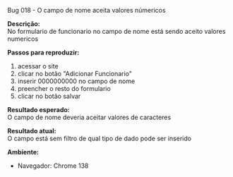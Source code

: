 Bug 018  - O campo de nome aceita valores númericos

**Descrição:**  
No formulario de funcionario no campo de nome está sendo aceito valores numericos

**Passos para reproduzir:**  

1. acessar o site
2. clicar no botão "Adicionar Funcionario"
3. inserir 0000000000 no campo de nome
4. preencher o resto do formulario
5. clicar no botão salvar

**Resultado esperado:**  
O campo de nome deveria aceitar valores de caracteres

**Resultado atual:**  
O campo está sem filtro de qual tipo de dado pode ser inserido


**Ambiente:**  
- Navegador:  Chrome 138

